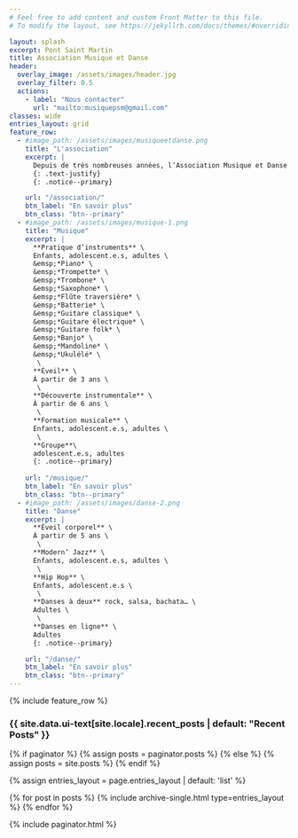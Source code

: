 ```yaml
---
# Feel free to add content and custom Front Matter to this file.
# To modify the layout, see https://jekyllrb.com/docs/themes/#overriding-theme-defaults

layout: splash
excerpt: Pont Saint Martin
title: Association Musique et Danse
header:
  overlay_image: /assets/images/header.jpg
  overlay_filter: 0.5
  actions:
    - label: "Nous contacter"
      url: "mailto:musiquepsm@gmail.com"
classes: wide
entries_layout: grid
feature_row:
  - #image_path: /assets/images/musiqueetdanse.png
    title: "L'association"
    excerpt: |
      Depuis de très nombreuses années, l’Association Musique et Danse de Pont Saint Martin (loi 1901) propose à destination de tous les publics (enfants, adolescents, adultes) des cours dispensés par des professeurs qualifiés.
      {: .text-justify} 
      {: .notice--primary}

    url: "/association/"
    btn_label: "En savoir plus"
    btn_class: "btn--primary"
  - #image_path: /assets/images/musique-1.png
    title: "Musique"
    excerpt: |
      **Pratique d’instruments** \
      Enfants, adolescent.e.s, adultes \
      &emsp;*Piano* \
      &emsp;*Trompette* \
      &emsp;*Trombone* \
      &emsp;*Saxophone* \
      &emsp;*Flûte traversière* \
      &emsp;*Batterie* \
      &emsp;*Guitare classique* \
      &emsp;*Guitare électrique* \
      &emsp;*Guitare folk* \
      &emsp;*Banjo* \
      &emsp;*Mandoline* \
      &emsp;*Ukulélé* \
       \
      **Éveil** \
      À partir de 3 ans \
       \
      **Découverte instrumentale** \
      À partir de 6 ans \
       \
      **Formation musicale** \
      Enfants, adolescent.e.s, adultes \
       \
      **Groupe**\
      adolescent.e.s, adultes
      {: .notice--primary}
     
    url: "/musique/"
    btn_label: "En savoir plus"
    btn_class: "btn--primary"
  - #image_path: /assets/images/danse-2.png
    title: "Danse"
    excerpt: |
      **Éveil corporel** \
      À partir de 5 ans \
       \
      **Modern’ Jazz** \
      Enfants, adolescent.e.s, adultes \
       \
      **Hip Hop** \
      Enfants, adolescent.e.s \
       \
      **Danses à deux** rock, salsa, bachata… \
      Adultes \
       \
      **Danses en ligne** \
      Adultes
      {: .notice--primary}

    url: "/danse/"
    btn_label: "En savoir plus"
    btn_class: "btn--primary"
---
```


{% include feature_row %}

<h3 class="archive__subtitle">{{ site.data.ui-text[site.locale].recent_posts | default: "Recent Posts" }}</h3>

{% if paginator %}
  {% assign posts = paginator.posts %}
{% else %}
  {% assign posts = site.posts %}
{% endif %}

{% assign entries_layout = page.entries_layout | default: 'list' %}
<div class="entries-{{ entries_layout }}">
  {% for post in posts %}
    {% include archive-single.html type=entries_layout %}
  {% endfor %}
</div>

{% include paginator.html %}
